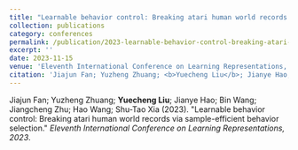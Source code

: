```yaml
---
title: "Learnable behavior control: Breaking atari human world records via sample-efficient behavior selection"
collection: publications
category: conferences
permalink: /publication/2023-learnable-behavior-control-breaking-atari-human-wo
excerpt: ''
date: 2023-11-15
venue: 'Eleventh International Conference on Learning Representations, 2023'
citation: 'Jiajun Fan; Yuzheng Zhuang; <b>Yuecheng Liu</b>; Jianye Hao; Bin Wang; Jiangcheng Zhu; Hao Wang; Shu-Tao Xia (2023). &quot;Learnable behavior control: Breaking atari human world records via sample-efficient behavior selection.&quot; <i>Eleventh International Conference on Learning Representations, 2023</i>.'
---
```


Jiajun Fan; Yuzheng Zhuang; <b>Yuecheng Liu</b>; Jianye Hao; Bin Wang; Jiangcheng Zhu; Hao Wang; Shu-Tao Xia (2023). &quot;Learnable behavior control: Breaking atari human world records via sample-efficient behavior selection.&quot; <i>Eleventh International Conference on Learning Representations, 2023</i>.
